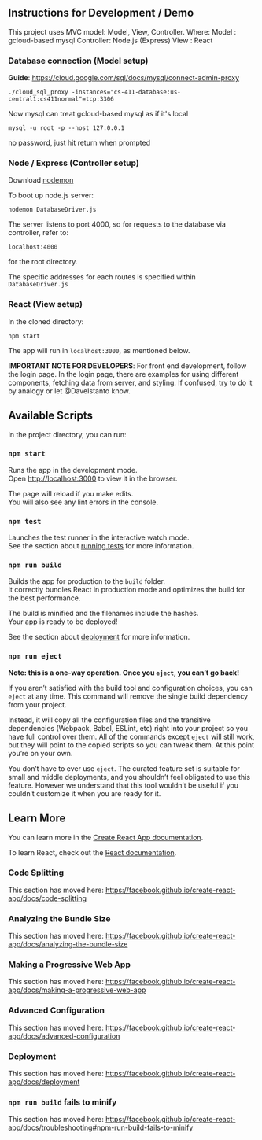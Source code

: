## Instructions for Development / Demo

This project uses MVC model: Model, View, Controller. Where:
Model : gcloud-based mysql
Controller: Node.js (Express)
View : React

### Database connection (Model setup)

**Guide**: https://cloud.google.com/sql/docs/mysql/connect-admin-proxy

`./cloud_sql_proxy -instances="cs-411-database:us-central1:cs411normal"=tcp:3306`

Now mysql can treat gcloud-based mysql as if it's local

`mysql -u root -p --host 127.0.0.1`

no password, just hit return when prompted

### Node / Express (Controller setup)

Download [nodemon](https://nodemon.io/)

To boot up node.js server:

`nodemon DatabaseDriver.js`

The server listens to port 4000, so for requests to the database via controller, refer to:

`localhost:4000`

for the root directory.

The specific addresses for each routes is specified within `DatabaseDriver.js`

### React (View setup)

In the cloned directory:

`npm start`

The app will run in `localhost:3000`, as mentioned below.

**IMPORTANT NOTE FOR DEVELOPERS**: For front end development, follow the login page. In the login page, there are examples for using different components, fetching data from server, and styling. If confused, try to do it by analogy or let @DaveIstanto know.


## Available Scripts

In the project directory, you can run:

### `npm start`

Runs the app in the development mode.<br>
Open [http://localhost:3000](http://localhost:3000) to view it in the browser.

The page will reload if you make edits.<br>
You will also see any lint errors in the console.

### `npm test`

Launches the test runner in the interactive watch mode.<br>
See the section about [running tests](https://facebook.github.io/create-react-app/docs/running-tests) for more information.

### `npm run build`

Builds the app for production to the `build` folder.<br>
It correctly bundles React in production mode and optimizes the build for the best performance.

The build is minified and the filenames include the hashes.<br>
Your app is ready to be deployed!

See the section about [deployment](https://facebook.github.io/create-react-app/docs/deployment) for more information.

### `npm run eject`

**Note: this is a one-way operation. Once you `eject`, you can’t go back!**

If you aren’t satisfied with the build tool and configuration choices, you can `eject` at any time. This command will remove the single build dependency from your project.

Instead, it will copy all the configuration files and the transitive dependencies (Webpack, Babel, ESLint, etc) right into your project so you have full control over them. All of the commands except `eject` will still work, but they will point to the copied scripts so you can tweak them. At this point you’re on your own.

You don’t have to ever use `eject`. The curated feature set is suitable for small and middle deployments, and you shouldn’t feel obligated to use this feature. However we understand that this tool wouldn’t be useful if you couldn’t customize it when you are ready for it.

## Learn More

You can learn more in the [Create React App documentation](https://facebook.github.io/create-react-app/docs/getting-started).

To learn React, check out the [React documentation](https://reactjs.org/).

### Code Splitting

This section has moved here: https://facebook.github.io/create-react-app/docs/code-splitting

### Analyzing the Bundle Size

This section has moved here: https://facebook.github.io/create-react-app/docs/analyzing-the-bundle-size

### Making a Progressive Web App

This section has moved here: https://facebook.github.io/create-react-app/docs/making-a-progressive-web-app

### Advanced Configuration

This section has moved here: https://facebook.github.io/create-react-app/docs/advanced-configuration

### Deployment

This section has moved here: https://facebook.github.io/create-react-app/docs/deployment

### `npm run build` fails to minify

This section has moved here: https://facebook.github.io/create-react-app/docs/troubleshooting#npm-run-build-fails-to-minify





